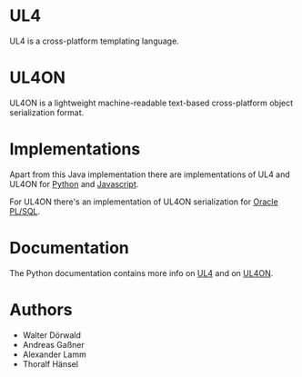 # UL4

UL4 is a cross-platform templating language.


# UL4ON

UL4ON is a lightweight machine-readable text-based cross-platform object
serialization format.


# Implementations

Apart from this Java implementation there are implementations of UL4 and UL4ON
for [Python](https://github.com/LivingLogic/LivingLogic.Python.xist) and
[Javascript](https://github.com/LivingLogic/LivingLogic.Javascript.ul4).


For UL4ON there's an implementation of UL4ON serialization for
[Oracle PL/SQL](https://github.com/LivingLogic/LivingLogic.Oracle.ul4).


# Documentation

The Python documentation contains more info on
[UL4](http://www.livinglogic.de/Python/ul4c/Howto.html) and on
[UL4ON](http://www.livinglogic.de/Python/ul4on/index.html).

# Authors

*	Walter Dörwald
*	Andreas Gaßner
*	Alexander Lamm
*	Thoralf Hänsel
